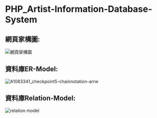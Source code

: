 # PHP_Artist-Information-Database-System

## 網頁家構圖:
![網頁架構圖](https://user-images.githubusercontent.com/61927641/189306495-3966de37-04c7-4460-88aa-ad74781623fe.png)

## 資料庫ER-Model:
![A1083341_checkpoint5-chainnotation-arrw](https://user-images.githubusercontent.com/61927641/189306704-21434e1a-e775-4216-a5af-a0ba6bb6eaa9.jpg)

## 資料庫Relation-Model:
![relation model](https://user-images.githubusercontent.com/61927641/189306885-de7ba1a3-e112-4d51-ad98-24143f69df55.jpg)
